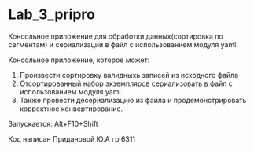 # Lab_3_pripro
Консольное приложение для обработки данных(сортировка по сегментам) и сериализации в файл с  использованием модуля yaml.

Консольное приложение, которое может: 
1) Произвести сортировку валидныхь записей из исходного файла 
2) Отсортированный набор экземпляров сериализовать в файл с использованием модуля yaml. 
3) Также провести десериализацию из файла и продемонстрировать корректное конвертирование. 

Запускается: Alt+F10+Shift 

Код написан Придановой Ю.А гр 6311
